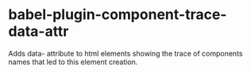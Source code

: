# babel-plugin-component-trace-data-attr
Adds data- attribute to html elements showing the trace of components names that led to this element creation.
